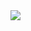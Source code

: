 
<img src="{https://img.shields.io/badge/Dart-0175C2?style=for-the-badge&logo=dart&logoColor=white}" />
